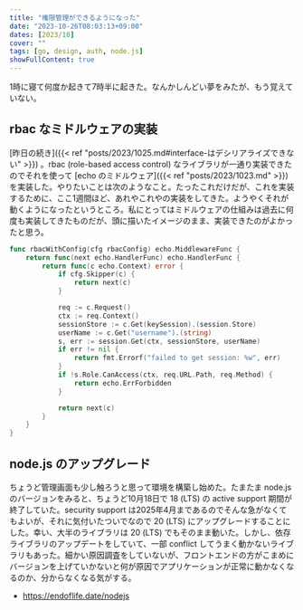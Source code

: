```yaml
---
title: "権限管理ができるようになった"
date: "2023-10-26T08:03:13+09:00"
dates: [2023/10]
cover: ""
tags: [go, design, auth, node.js]
showFullContent: true
---
```


1時に寝て何度か起きて7時半に起きた。なんかしんどい夢をみたが、もう覚えていない。

## rbac なミドルウェアの実装

[昨日の続き]({{< ref "posts/2023/1025.md#interface-はデシリアライズできない" >}}) 。rbac (role-based access control) なライブラリが一通り実装できたのでそれを使って [echo のミドルウェア]({{< ref "posts/2023/1023.md" >}}) を実装した。やりたいことは次のようなこと。たったこれだけだが、これを実装するために、ここ1週間ほど、あれやこれやの実装をしてきた。ようやくそれが動くようになったというところ。私にとってはミドルウェアの仕組みは過去に何度も実装してきたものだが、頭に描いたイメージのまま、実装できたのがよかったと思う。

```go
func rbacWithConfig(cfg rbacConfig) echo.MiddlewareFunc {
	return func(next echo.HandlerFunc) echo.HandlerFunc {
		return func(c echo.Context) error {
			if cfg.Skipper(c) {
				return next(c)
			}

			req := c.Request()
			ctx := req.Context()
			sessionStore := c.Get(keySession).(session.Store)
			userName := c.Get("username").(string)
			s, err := session.Get(ctx, sessionStore, userName)
			if err != nil {
				return fmt.Errorf("failed to get session: %w", err)
			}
			if !s.Role.CanAccess(ctx, req.URL.Path, req.Method) {
				return echo.ErrForbidden
			}

			return next(c)
		}
	}
}
```

## node.js のアップグレード

ちょうど管理画面も少し触ろうと思って環境を構築し始めた。たまたま node.js のバージョンをみると、ちょうど10月18日で 18 (LTS) の active support 期間が終了していた。security support は2025年4月まであるのでそんな急がなくてもよいが、それに気付いたついでなので 20 (LTS) にアップグレードすることにした。幸い、大半のライブラリは 20 (LTS) でもそのまま動いた。しかし、依存ライブラリのアップデートをしていて、一部 conflict してうまく動かないライブラリもあった。細かい原因調査をしていないが、フロントエンドの方がこまめにバージョンを上げていかないと何が原因でアプリケーションが正常に動かなくなるのか、分からなくなる気がする。

* https://endoflife.date/nodejs
